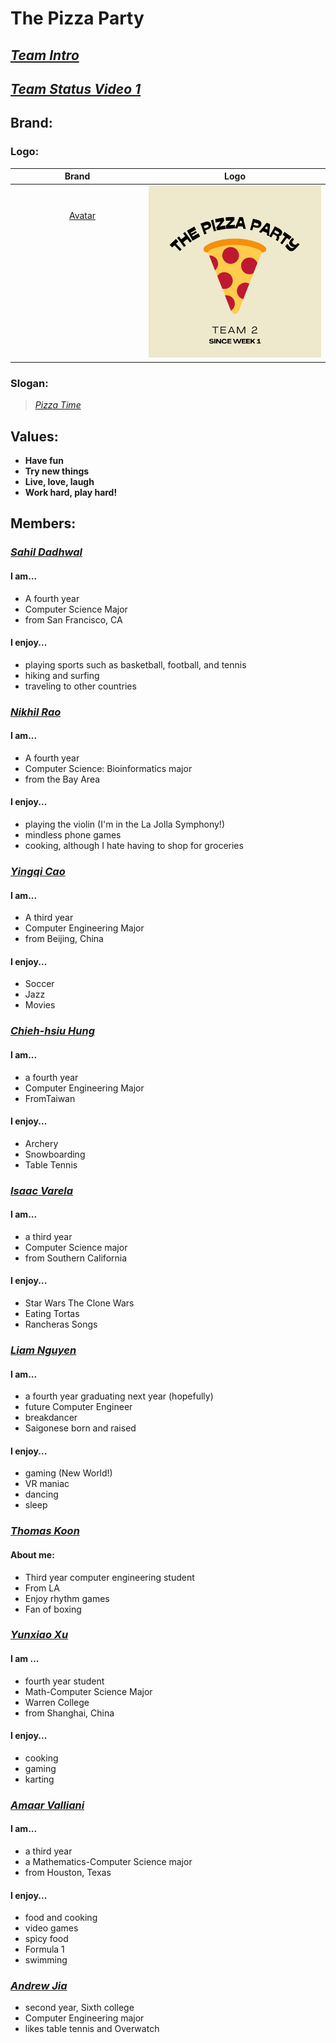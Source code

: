# The Pizza Party
## [*Team Intro*](https://youtu.be/iMRoQklh57Q)

## [*Team Status Video 1*](https://youtu.be/tpCWZWzKOt8)

## **Brand:**
### **Logo:**
**Brand**             |  **Logo**
:-------------------------:|:-------------------------:
[![Avatar](./images/d_logo.png#avatar)](https://youtu.be/tpCWZWzKOt8 "Go to team status video, in which we talk about our site!") |  [![image](./images/THEPIZZAPARTY.png#avatar)](https://youtu.be/iMRoQklh57Q "Go to team intro video, in which wew introduce ourselves!")


### **Slogan:**
> [*Pizza Time*](https://www.youtube.com/watch?v=TRgdA9_FsXM)

## **Values:**
- **Have fun**
- **Try new things**
- **Live, love, laugh**
- **Work hard, play hard!**

## Members:
### [*Sahil Dadhwal*](https://github.com/sahildadhwal)
#### I am...
- A fourth year
- Computer Science Major
- from San Francisco, CA

#### I enjoy...
- playing sports such as basketball, football, and tennis
- hiking and surfing
- traveling to other countries


### [*Nikhil Rao*](https://github.com/nikhilitis)
#### I am...
- A fourth year
- Computer Science: Bioinformatics major
- from the Bay Area

#### I enjoy...
- playing the violin (I'm in the La Jolla Symphony!)
- mindless phone games
- cooking, although I hate having to shop for groceries

### [*Yingqi Cao*](https://ioeddk.github.io/Github-Pages/)
#### I am...
- A third year
- Computer Engineering Major
- from Beijing, China

#### I enjoy...
- Soccer
- Jazz
- Movies

### [*Chieh-hsiu Hung*](https://github.com/Chieh0501)
#### I am...
- a fourth year
- Computer Engineering Major
- FromTaiwan

#### I enjoy...
- Archery
- Snowboarding
- Table Tennis

### [*Isaac Varela*](https://github.com/compivar)
#### I am...
- a third year
- Computer Science major
- from Southern California

#### I enjoy...
- Star Wars The Clone Wars
- Eating Tortas
- Rancheras Songs


### [*Liam Nguyen*](https://github.com/taiokjk)
#### I am...
- a fourth year graduating next year (hopefully)
- future Computer Engineer
- breakdancer
- Saigonese born and raised

#### I enjoy...
- gaming (New World!)
- VR maniac
- dancing
- sleep


### [*Thomas Koon*](https://github.com/thomas-koon)
#### About me:
- Third year computer engineering student
- From LA
- Enjoy rhythm games
- Fan of boxing 

### [*Yunxiao Xu*](https://github.com/YunxiaoXu)
#### I am ...
- fourth year student
- Math-Computer Science Major
- Warren College
- from Shanghai, China

#### I enjoy...
- cooking
- gaming
- karting


### [*Amaar Valliani*](https://github.com/Amaar-V)
#### I am...
- a third year
- a Mathematics-Computer Science major
- from Houston, Texas

#### I enjoy...
- food and cooking
- video games
- spicy food
- Formula 1
- swimming

### [*Andrew Jia*](https://github.com/AndrewJia)
- second year, Sixth college
- Computer Engineering major
- likes table tennis and Overwatch


<!-- make logo pictures round and same size-->
<style>
    img[src$="#avatar"] {
        display: block;
        margin: 0 auto;
        border-radius: 50%;
        
        width:  200px;
        height: 200px;
    }
</style>
